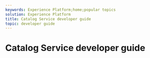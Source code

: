```yaml
---
keywords: Experience Platform;home;popular topics
solution: Experience Platform
title: Catalog Service developer guide
topic: developer guide
---
```


# Catalog Service developer guide


